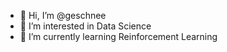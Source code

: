 - 👋 Hi, I’m @geschnee
- 👀 I’m interested in Data Science
- 🌱 I’m currently learning Reinforcement Learning
